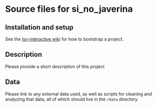 Source files for si_no_javerina
=====

## Installation and setup

See the [lsv-interactive wiki](https://github.com/La-Silla-Vacia/lsv-interactive/wiki) for how to bootstrap a project.

## Description

Please provide a short description of this project

## Data
Please link to any external data used, as well as scripts for cleaning and analyzing that data, all of which should live in the `/data` directory.